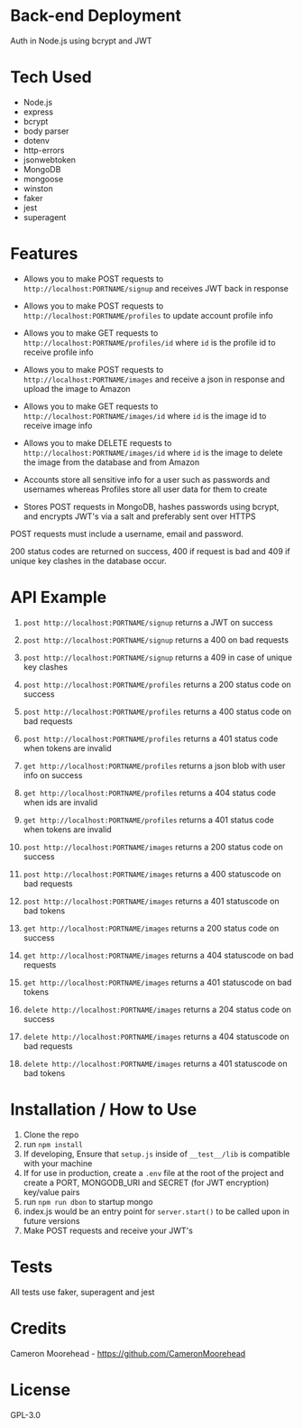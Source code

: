 # Back-end Deployment

Auth in Node.js using bcrypt and JWT

# Tech Used

- Node.js
- express
- bcrypt
- body parser
- dotenv
- http-errors
- jsonwebtoken
- MongoDB
- mongoose
- winston
- faker
- jest
- superagent

# Features

- Allows you to make POST requests to `http://localhost:PORTNAME/signup` and receives JWT back in response

- Allows you to make POST requests to `http://localhost:PORTNAME/profiles` to update account profile info

- Allows you to make GET requests to `http://localhost:PORTNAME/profiles/id` where `id` is the profile id to receive profile info

- Allows you to make POST requests to `http://localhost:PORTNAME/images` and receive a json in response and upload the image to Amazon

- Allows you to make GET requests to `http://localhost:PORTNAME/images/id` where `id` is the image id to receive image info

- Allows you to make DELETE requests to `http://localhost:PORTNAME/images/id` where `id` is the image to delete the image from the database and from Amazon

- Accounts store all sensitive info for a user such as passwords and usernames whereas Profiles store all user data for them to create

- Stores POST requests in MongoDB, hashes passwords using bcrypt, and encrypts JWT's via a salt and preferably sent over HTTPS

POST requests must include a username, email and password.

200 status codes are returned on success, 400 if request is bad and 409 if
unique key clashes in the database occur.

# API Example

1. `post http://localhost:PORTNAME/signup` returns a JWT on success
2. `post http://localhost:PORTNAME/signup` returns a 400 on bad requests
3. `post http://localhost:PORTNAME/signup` returns a 409 in case of unique key clashes

1. `post http://localhost:PORTNAME/profiles` returns a 200 status code on success
2. `post http://localhost:PORTNAME/profiles` returns a 400 status code on bad requests
3. `post http://localhost:PORTNAME/profiles` returns a 401 status code when tokens are invalid

1. `get http://localhost:PORTNAME/profiles` returns a json blob with user info on success
2. `get http://localhost:PORTNAME/profiles` returns a 404 status code when ids are invalid
3. `get http://localhost:PORTNAME/profiles` returns a 401 status code when tokens are invalid

1. `post http://localhost:PORTNAME/images` returns a 200 status code on success
2. `post http://localhost:PORTNAME/images` returns a 400 statuscode on bad requests
3. `post http://localhost:PORTNAME/images` returns a 401 statuscode on bad tokens

1. `get http://localhost:PORTNAME/images` returns a 200 status code on success
2. `get http://localhost:PORTNAME/images` returns a 404 statuscode on bad requests
3. `get http://localhost:PORTNAME/images` returns a 401 statuscode on bad tokens

1. `delete http://localhost:PORTNAME/images` returns a 204 status code on success
2. `delete http://localhost:PORTNAME/images` returns a 404 statuscode on bad requests
3. `delete http://localhost:PORTNAME/images` returns a 401 statuscode on bad tokens

# Installation / How to Use

1. Clone the repo
2. run `npm install`
3. If developing, Ensure that `setup.js` inside of `__test__/lib` is compatible with your machine
4. If for use in production, create a `.env` file at the root of the project and create a PORT, MONGODB_URI and SECRET (for JWT encryption) key/value pairs
5. run `npm run dbon` to startup mongo
6. index.js would be an entry point for `server.start()` to be called upon in future versions
7. Make POST requests and receive your JWT's

# Tests

All tests use faker, superagent and jest

# Credits

Cameron Moorehead - https://github.com/CameronMoorehead

# License

GPL-3.0

